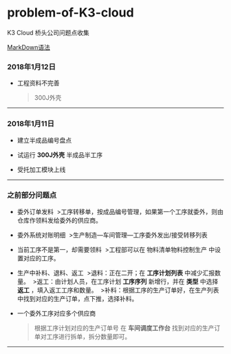 # problem-of-K3-cloud
K3 Cloud 桥头公司问题点收集


[MarkDown语法](http://wowubuntu.com/markdown/index.html)



### 2018年1月12日
* 工程资料不完善
  > 300J外壳
***

### 2018年1月11日
* 建立半成品编号盘点

* 试运行 **300J外壳** 半成品半工序

* 受托加工模块上线

***

### 之前部分问题点
* 委外订单发料
  >工序转移单，按成品编号管理，如果第一个工序就委外，则由仓库作领料发给委外的供应商。

* 委外系统对账明细
  >生产制造—车间管理—工序委外发出/接受转移列表
  
* 当前工序不是第一，却需要领料
  >工程部可以在 物料清单物料控制生产 中设置对应的工序。
  
* 生产中补料、退料、返工
  >退料：正在二开；在 **工序计划列表** 中减少汇报数量。
  >返工：由计划人员，在工序计划 **工序序列** 新增行，并在 **类型** 中选择 **返工** ，填入返工工序和数量。
  >补料：根据工序的生产订单好，在生产列表中找到对应的生产订单，点下推，选择补料。
  
* 一个委外工序对应多个供应商
  >根据工序计划对应的生产订单号 在 **车间调度工作台** 找到对应的生产订单对工序进行拆单，拆分数量即可。
***
